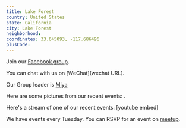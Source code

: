 ```yaml
---
title: Lake Forest
country: United States
state: California
city: Lake Forest
neighborhood: 
coordinates: 33.645093, -117.686496
plusCode:
---
```

Join our [Facebook group](https://www.facebook.com/groups/free.code.camp.lake.forest.ca).

You can chat with us on [WeChat](wechat URL).

Our Group leader is [Miya](freecodecamp.org/miya)

Here are some pictures from our recent events:
![]().

Here's a stream of one of our recent events:
[youtube embed]

We have events every Tuesday. You can RSVP for an event on [meetup](meetupurl).
